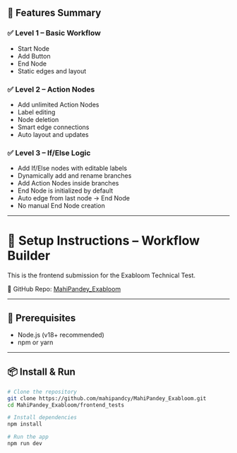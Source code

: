 ## 🧠 Features Summary

### ✅ Level 1 – Basic Workflow
- Start Node
- Add Button
- End Node
- Static edges and layout

### ✅ Level 2 – Action Nodes
- Add unlimited Action Nodes
- Label editing
- Node deletion
- Smart edge connections
- Auto layout and updates

### ✅ Level 3 – If/Else Logic
- Add If/Else nodes with editable labels
- Dynamically add and rename branches
- Add Action Nodes inside branches
- End Node is initialized by default
- Auto edge from last node → End Node
- No manual End Node creation

---
# 🔧 Setup Instructions – Workflow Builder

This is the frontend submission for the Exabloom Technical Test.

📁 GitHub Repo: [MahiPandey_Exabloom](https://github.com/mahipandcy/MahiPandey_Exabloom/tree/main/frontend_tests)

---

## 🧱 Prerequisites

- Node.js (v18+ recommended)
- npm or yarn

---

## 📦 Install & Run

```bash
# Clone the repository
git clone https://github.com/mahipandcy/MahiPandey_Exabloom.git
cd MahiPandey_Exabloom/frontend_tests

# Install dependencies
npm install

# Run the app
npm run dev